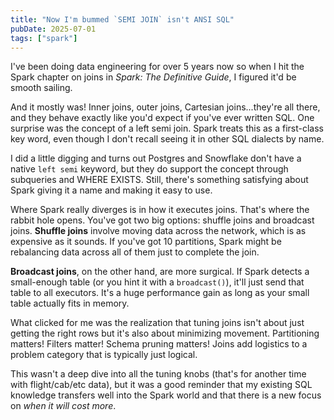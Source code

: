 ```yaml
---
title: "Now I'm bummed `SEMI JOIN` isn't ANSI SQL"
pubDate: 2025-07-01
tags: ["spark"]
---
```

I've been doing data engineering for over 5 years now so when I hit the Spark chapter on joins in *Spark: The Definitive Guide*,
I figured it'd be smooth sailing.

And it mostly was! Inner joins, outer joins, Cartesian joins...they're all there, and they behave exactly like you'd
expect if you've ever written SQL. One surprise was the concept of a left semi join. Spark treats this as a first-class
key word, even though I don't recall seeing it in other SQL dialects by name.

I did a little digging and turns out Postgres and Snowflake don't have a native `left semi` keyword, but they do support the
concept through subqueries and WHERE EXISTS. Still, there's something satisfying about Spark giving it a name and making
it easy to use.

Where Spark really diverges is in how it executes joins. That's where the rabbit hole opens. You've got two big options:
shuffle joins and broadcast joins. **Shuffle joins** involve moving data across the network, which is as expensive as it sounds.
If you've got 10 partitions, Spark might be rebalancing data across all of them just to complete the join.

**Broadcast joins**, on the other hand, are more surgical. If Spark detects a small-enough table (or you hint it with a 
`broadcast()`), it'll just send that table to all executors. It's a huge performance gain as long as your small table
actually fits in memory.

What clicked for me was the realization that tuning joins isn't about just getting the right rows but it's also about
minimizing movement. Partitioning matters! Filters matter! Schema pruning matters! Joins add logistics to a problem
category that is typically just logical.

This wasn't a deep dive into all the tuning knobs (that's for another time with flight/cab/etc data), but it was a good
reminder that my existing SQL knowledge transfers well into the Spark world and that there is a new focus on
*when it will cost more*.